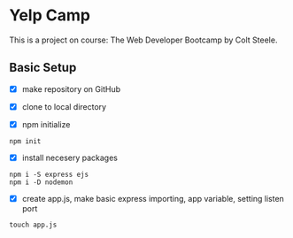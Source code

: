 # Yelp Camp
This is a project on course: The Web Developer Bootcamp by Colt Steele.

## Basic Setup

- [x] make repository on GitHub

- [x] clone to local directory

- [x] npm initialize
```
npm init
```

- [x] install necesery packages
``` 
npm i -S express ejs 
npm i -D nodemon
```

- [x] create app.js, make basic express importing, app variable, setting listen port
```
touch app.js
```

